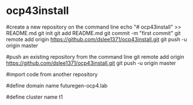 # ocp43install

#create a new repository on the command line
echo "# ocp43install" >> README.md
git init
git add README.md
git commit -m "first commit"
git remote add origin https://github.com/dslee1371/ocp43install.git
git push -u origin master

#push an existing repository from the command line
git remote add origin https://github.com/dslee1371/ocp43install.git
git push -u origin master

#import code from another repository

#define domain name 
futuregen-ocp4.lab

#define cluster name
t1


